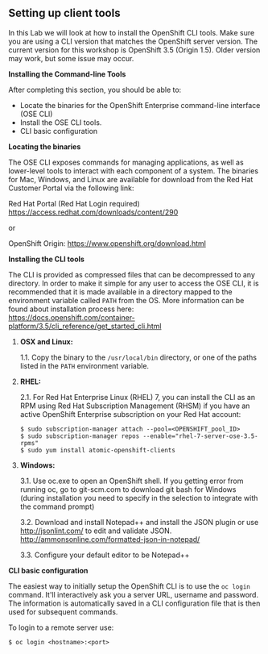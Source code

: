 ## Setting up client tools

In this Lab we will look at how to install the OpenShift CLI tools.
Make sure you are using a CLI version that matches the OpenShift server version. The current version for this workshop is OpenShift 3.5 (Origin 1.5).  Older version may work, but some issue may occur.

**Installing the Command-line Tools**

After completing this section, you should be able to:

- Locate the binaries for the OpenShift Enterprise command-line interface
(OSE CLI)
- Install the OSE CLI tools.
- CLI basic configuration

**Locating the binaries**

The OSE CLI exposes commands for managing applications, as well as lower-level
tools to interact with each component of a system. The binaries for Mac, Windows,
and Linux are available for download from the Red Hat Customer Portal via the
following link:

Red Hat Portal (Red Hat Login required) https://access.redhat.com/downloads/content/290

or

OpenShift Origin:  https://www.openshift.org/download.html

**Installing the CLI tools**

The CLI is provided as compressed files that can be decompressed to any
directory. In order to make it simple for any user to access the OSE CLI, it is
recommended that it is made available in a directory mapped to the environment
variable called `PATH` from the OS. More information can be found about installation process here: https://docs.openshift.com/container-platform/3.5/cli_reference/get_started_cli.html

1. **OSX and Linux:**

	1.1. Copy the binary to the `/usr/local/bin` directory, or one of the paths listed in the `PATH` environment variable.

2. **RHEL:**

	2.1. For Red Hat Enterprise Linux (RHEL) 7, you can install the CLI as an RPM using Red Hat Subscription Management (RHSM) if you have an active OpenShift Enterprise subscription on your Red Hat account:

	```shell
  	$ sudo subscription-manager attach --pool=<OPENSHIFT_pool_ID>
  	$ sudo subscription-manager repos --enable="rhel-7-server-ose-3.5-rpms"
  	$ sudo yum install atomic-openshift-clients
	```

3. **Windows:**

   3.1. Use oc.exe to open an OpenShift shell. If you getting error from running oc, go to git-scm.com to download git bash for Windows (during installation you need to specify in the selection to integrate with the command prompt)

   3.2. Download and install Notepad++ and install the JSON plugin or use http://jsonlint.com/ to edit and validate JSON.
        http://ammonsonline.com/formatted-json-in-notepad/

   3.3. Configure your default editor to be Notepad++


**CLI basic configuration**

The easiest way to initially setup the OpenShift CLI is to use the `oc login`
command. It'll interactively ask you a server URL, username and password. The
information is automatically saved in a CLI configuration file that is then used
for subsequent commands.

To login to a remote server use:

```shell
$ oc login <hostname>:<port>
```
